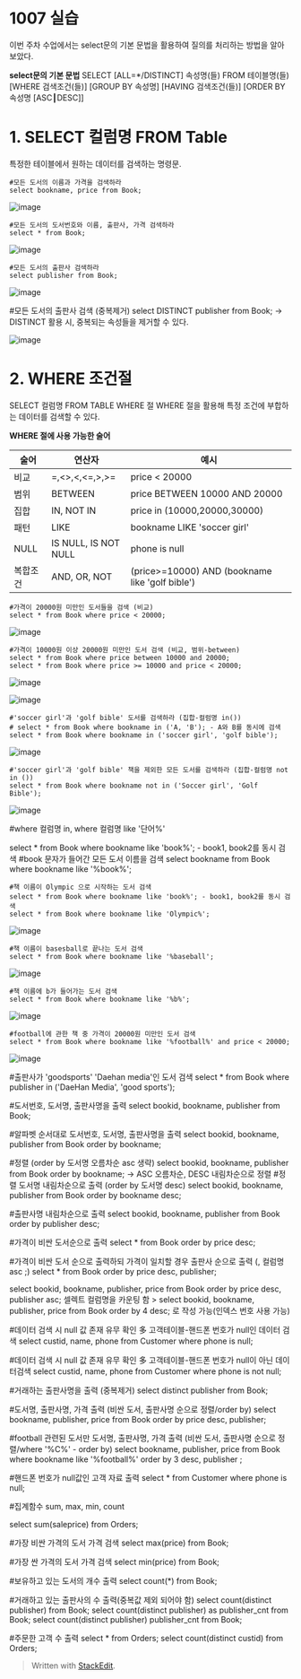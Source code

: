 # 1007 실습
이번 주차 수업에서는 select문의 기본 문법을 활용하여 질의를 처리하는 방법을 알아보았다. 

**select문의 기본 문법**
SELECT [ALL=*/DISTINCT] 속성명(들)
FROM 테이블명(들)
[WHERE 검색조건(들)]
[GROUP BY 속성명] 
[HAVING 검색조건(들)] 
[ORDER BY 속성명 [ASC┃DESC]]


# 1. SELECT 컬럼명 FROM Table
특정한 테이블에서 원하는 데이터를 검색하는 명령문.

    #모든 도서의 이름과 가격을 검색하라
    select bookname, price from Book;
![image](https://user-images.githubusercontent.com/114793024/194680061-8951a1f8-9323-4539-b39d-b6859eb6fadd.png)

    #모든 도서의 도서번호와 이름, 출판사, 가격 검색하라
    select * from Book;
    
![image](https://user-images.githubusercontent.com/114793024/194680185-74a22cbc-249f-4e75-a88f-e6eb2a0d7070.png)

    #모든 도서의 출판사 검색하라
    select publisher from Book;
    
![image](https://user-images.githubusercontent.com/114793024/194680105-95ac4b23-0696-43a9-8aa5-f0d2fbd88ebf.png)

#모든 도서의 출판사 검색 (중복제거)
select DISTINCT publisher from Book;
→ DISTINCT  활용 시, 중복되는 속성들을 제거할 수 있다.

![image](https://user-images.githubusercontent.com/114793024/194680276-7f0008de-7977-4e59-a663-afe3aaedfed4.png)

# 2.  WHERE 조건절
SELECT 컬럼명 FROM TABLE WHERE 절
WHERE 절을 활용해 특정 조건에 부합하는 데이터를 검색할 수 있다.

**WHERE 절에 사용 가능한 술어**

| 술어 | 연산자  | 예시  |
|--|--|--|
|비교|=,<>,<,<=,>,>=|price < 20000|
|범위|BETWEEN| price BETWEEN 10000 AND 20000|
|집합|IN, NOT IN|price in (10000,20000,30000)|
|패턴|LIKE|bookname LIKE 'soccer girl'|
|NULL|IS NULL, IS NOT NULL|phone is null|
|복합조건|AND, OR, NOT|(price>=10000) AND (bookname like 'golf bible')|

    #가격이 20000원 미만인 도서들을 검색 (비교)
    select * from Book where price < 20000;

![image](https://user-images.githubusercontent.com/114793024/194692421-6271e072-b1b8-4141-a6eb-582f1b73908b.png)


    #가격이 10000원 이상 20000원 미만인 도서 검색 (비교, 범위-between)
    select * from Book where price between 10000 and 20000;
    select * from Book where price >= 10000 and price < 20000;
    
![image](https://user-images.githubusercontent.com/114793024/194692668-0406388c-2387-40c2-b7a2-e60e401d282b.png)

![image](https://user-images.githubusercontent.com/114793024/194692601-0a51216a-1b2d-467a-b737-c9612635706d.png)

    #'soccer girl'과 'golf bible' 도서를 검색하라 (집합-컬럼명 in())
    # select * from Book where bookname in ('A, 'B'); - A와 B를 동시에 검색
    select * from Book where bookname in ('soccer girl', 'golf bible');
    
![image](https://user-images.githubusercontent.com/114793024/194692884-009555b7-6aae-4904-bfc1-d07b3f89b550.png)

    #'soccer girl'과 'golf bible' 책을 제외한 모든 도서를 검색하라 (집합-컬럼명 not in ())
    select * from Book where bookname not in ('Soccer girl', 'Golf Bible');

![image](https://user-images.githubusercontent.com/114793024/194693164-1f7ac363-363d-43cb-911f-8db947e226c8.png)


#where 컬럼명 in, where 컬럼명 like '단어%' 

select * from Book where bookname like 'book%'; - book1, book2를 동시 검색
    #book 문자가 들어간 모든 도서 이름을 검색
    select bookname from Book where bookname like '%book%';

    #책 이름이 Olympic 으로 시작하는 도서 검색
    select * from Book where bookname like 'book%'; - book1, book2를 동시 검색
    select * from Book where bookname like 'Olympic%';
    
![image](https://user-images.githubusercontent.com/114793024/194693449-0ad25131-2a3f-42ac-8ba1-a552c81982f0.png)

    #책 이름이 basesball로 끝나는 도서 검색
    select * from Book where bookname like '%baseball';

![image](https://user-images.githubusercontent.com/114793024/194693492-55b60dd6-92c0-444e-9484-e50c433c387a.png)

    #책 이름에 b가 들어가는 도서 검색
    select * from Book where bookname like '%b%';

![image](https://user-images.githubusercontent.com/114793024/194693518-6cc3ed6b-4bcf-447e-b225-203019657ca8.png)

    #football에 관한 책 중 가격이 20000원 미만인 도서 검색
    select * from Book where bookname like '%football%' and price < 20000;

![image](https://user-images.githubusercontent.com/114793024/194693590-7448c742-cf04-4b4f-b2f3-1ff4c8a23b7a.png)

#출판사가 'goodsports' 'Daehan media'인 도서 검색
select * from Book where publisher in ('DaeHan Media', 'good sports');

#도서번호, 도서명, 출판사명을 출력
select bookid, bookname, publisher from Book;

#알파벳 순서대로 도서번호, 도서명, 출판사명을 출력
select bookid, bookname, publisher from Book order by bookname;

#정렬 (order by 도서명 오름차순 asc 생략)
select bookid, bookname, publisher from Book order by bookname;
→ ASC 오름차순, DESC 내림차순으로 정렬 
#정렬 도서명 내림차순으로 출력 (order by 도서명 desc)
select bookid, bookname, publisher from Book order by bookname desc;

#출판사명 내림차순으로 출력
select bookid, bookname, publisher from Book order by publisher desc;

#가격이 비싼 도서순으로 출력
select * from Book order by price desc;

#가격이 비싼 도서 순으로 출력하되 가격이 일치할 경우 출판사 순으로 출력 (, 컬럼명 asc ;)
select * from Book order by price desc, publisher;

select bookid, bookname, publisher, price from Book order by price desc, publisher asc;
셀렉트 컬럼명을 카운팅 함 > select bookid, bookname, publisher, price from Book order by 4 desc; 로 작성 가능(인덱스 번호 사용 가능)

#데이터 검색 시 null 값 존재 유무 확인 多 고객테이블-핸드폰 번호가 null인 데이터 검색
select custid, name, phone from Customer where phone is null;

#데이터 검색 시 null 값 존재 유무 확인 多 고객테이블-핸드폰 번호가 null이 아닌 데이터검색
select custid, name, phone from Customer where phone is not null;

#거래하는 출판사명을 출력 (중복제거)
select distinct publisher from Book; 

#도서명, 출판사명, 가격 출력 (비싼 도서, 출판사명 순으로 정렬/order by)
select bookname, publisher, price from Book order by price desc, publisher;

#football 관련된 도서만 도서명, 출판사명, 가격 출력 (비싼 도서, 출판사명 순으로 정렬/where '%C%' - order by)
select bookname, publisher, price from Book where bookname like '%football%' order by 3 desc, publisher ;

#핸드폰 번호가 null값인 고객 자료 출력 
select * from Customer where phone is null;

#집계함수 sum, max, min, count 

select sum(saleprice) from Orders;

#가장 비싼 가격의 도서 가격 검색 
select max(price) from Book;

#가장 싼 가격의 도서 가격 검색
select min(price) from Book;

#보유하고 있는 도서의 개수 출력
select count(*) from Book;

#거래하고 있는 출판사의 수 출력(중복값 제외 되어야 함)
select count(distinct publisher) from Book;
select count(distinct publisher) as publisher_cnt from Book;
select count(distinct publisher) publisher_cnt from Book;

#주문한 고객 수 출력 
select * from Orders;
select count(distinct custid) from Orders;







> Written with [StackEdit](https://stackedit.io/).











<!--stackedit_data:
eyJoaXN0b3J5IjpbNjI5MjgwNTc1LDYyNjg4NDQyNywtNTU0Nz
U0MzA2LC0xMjkyMTg1MzMzLC0xMzA3OTU0NzQ2LDUzNzU0NDQ3
MiwxMDQ3MDA3MTQ2LDIwMzQyNDA3NzksLTk4NjYyMjQ3Nl19
-->